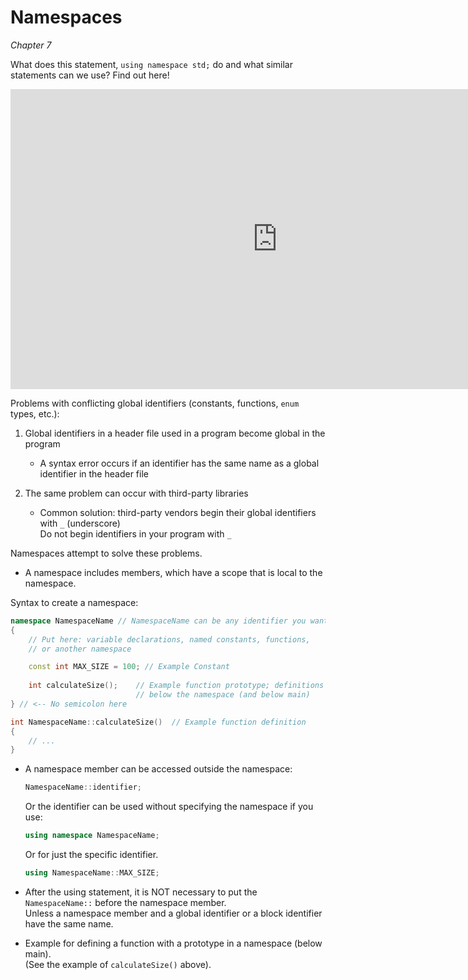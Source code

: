 Namespaces
==========

*Chapter 7*

What does this statement, `using namespace std;` do and what similar statements can we use? Find out here!

<div class="youtube">
<div><iframe width="853" height="480" src="https://www.youtube-nocookie.com/embed/dv4Ec3A500g?rel=0&amp;showinfo=0" frameborder="0" allow="accelerometer; autoplay; clipboard-write; encrypted-media; gyroscope; picture-in-picture" allowfullscreen="allowfullscreen"></iframe></div>
</div>

Problems with conflicting global identifiers (constants, functions, `enum` types, etc.):

1.  Global identifiers in a header file used in a program become global in the program

    +   A syntax error occurs if an identifier has the same name as a global
        identifier in the header file

2.  The same problem can occur with third-party libraries

    +   Common solution: third-party vendors begin their global identifiers with
        `_` (underscore)  
        Do not begin identifiers in your program with `_`

Namespaces attempt to solve these problems.

-   A namespace includes members, which have a scope that is local to the namespace.

Syntax to create a namespace:

```cpp
namespace NamespaceName // NamespaceName can be any identifier you want
{
    // Put here: variable declarations, named constants, functions, 
    // or another namespace

    const int MAX_SIZE = 100; // Example Constant
    
    int calculateSize();    // Example function prototype; definitions go
                            // below the namespace (and below main)
} // <-- No semicolon here

int NamespaceName::calculateSize()  // Example function definition
{
    // ...
}
```

-   A namespace member can be accessed outside the namespace:

    ```cpp
    NamespaceName::identifier;
    ```

    Or the identifier can be used without specifying the namespace if you use:

    ```cpp
    using namespace NamespaceName;
    ```

    Or for just the specific identifier.

    ```cpp
    using NamespaceName::MAX_SIZE;
    ```

-   After the using statement, it is NOT necessary to put the `NamespaceName::` before the namespace member.  
    Unless a namespace member and a global identifier or a block identifier have the same name.

-   Example for defining a function with a prototype in a namespace (below main).  
    (See the example of `calculateSize()` above).
